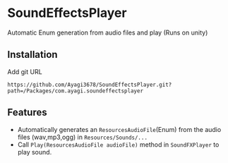 # SoundEffectsPlayer
Automatic Enum generation from audio files and play (Runs on unity)
## Installation
Add git URL
```
https://github.com/Ayagi3678/SoundEffectsPlayer.git?path=/Packages/com.ayagi.soundeffectsplayer
```
## Features
- Automatically generates an `ResourcesAudioFile`(Enum) from the audio files (wav,mp3,ogg) in `Resources/Sounds/...`
- Call `Play(ResourcesAudioFile audioFile)` method in `SoundFXPlayer` to play sound.
